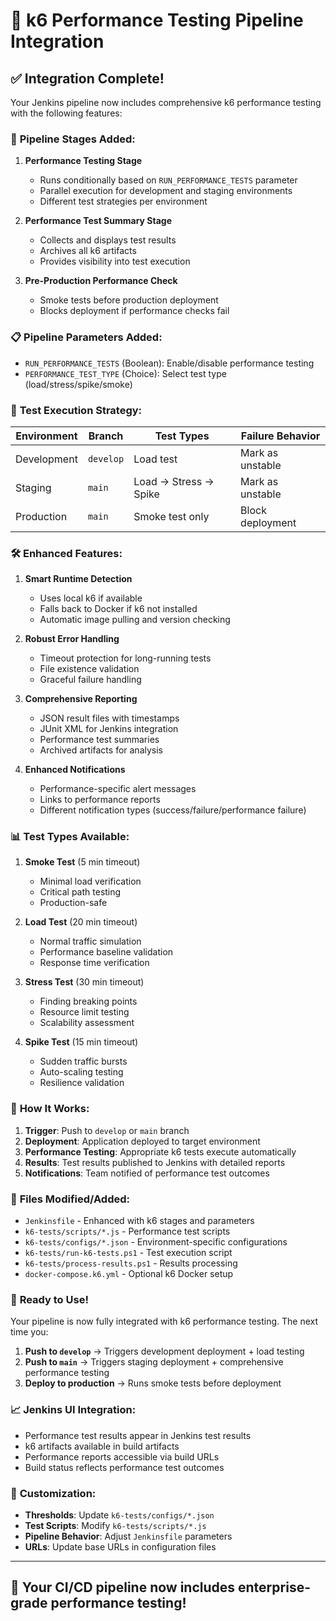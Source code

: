 # 🚀 k6 Performance Testing Pipeline Integration

## ✅ Integration Complete!

Your Jenkins pipeline now includes comprehensive k6 performance testing with the following features:

### 🎯 **Pipeline Stages Added:**

1. **Performance Testing Stage**
   - Runs conditionally based on `RUN_PERFORMANCE_TESTS` parameter
   - Parallel execution for development and staging environments
   - Different test strategies per environment

2. **Performance Test Summary Stage**
   - Collects and displays test results
   - Archives all k6 artifacts
   - Provides visibility into test execution

3. **Pre-Production Performance Check**
   - Smoke tests before production deployment
   - Blocks deployment if performance checks fail

### 📋 **Pipeline Parameters Added:**

- `RUN_PERFORMANCE_TESTS` (Boolean): Enable/disable performance testing
- `PERFORMANCE_TEST_TYPE` (Choice): Select test type (load/stress/spike/smoke)

### 🔄 **Test Execution Strategy:**

| Environment | Branch | Test Types | Failure Behavior |
|-------------|--------|------------|------------------|
| Development | `develop` | Load test | Mark as unstable |
| Staging | `main` | Load → Stress → Spike | Mark as unstable |
| Production | `main` | Smoke test only | Block deployment |

### 🛠 **Enhanced Features:**

1. **Smart Runtime Detection**
   - Uses local k6 if available
   - Falls back to Docker if k6 not installed
   - Automatic image pulling and version checking

2. **Robust Error Handling**
   - Timeout protection for long-running tests
   - File existence validation
   - Graceful failure handling

3. **Comprehensive Reporting**
   - JSON result files with timestamps
   - JUnit XML for Jenkins integration
   - Performance test summaries
   - Archived artifacts for analysis

4. **Enhanced Notifications**
   - Performance-specific alert messages
   - Links to performance reports
   - Different notification types (success/failure/performance failure)

### 📊 **Test Types Available:**

1. **Smoke Test** (5 min timeout)
   - Minimal load verification
   - Critical path testing
   - Production-safe

2. **Load Test** (20 min timeout)
   - Normal traffic simulation
   - Performance baseline validation
   - Response time verification

3. **Stress Test** (30 min timeout)
   - Finding breaking points
   - Resource limit testing
   - Scalability assessment

4. **Spike Test** (15 min timeout)
   - Sudden traffic bursts
   - Auto-scaling testing
   - Resilience validation

### 🎯 **How It Works:**

1. **Trigger**: Push to `develop` or `main` branch
2. **Deployment**: Application deployed to target environment
3. **Performance Testing**: Appropriate k6 tests execute automatically
4. **Results**: Test results published to Jenkins with detailed reports
5. **Notifications**: Team notified of performance test outcomes

### 📁 **Files Modified/Added:**

- `Jenkinsfile` - Enhanced with k6 stages and parameters
- `k6-tests/scripts/*.js` - Performance test scripts
- `k6-tests/configs/*.json` - Environment-specific configurations
- `k6-tests/run-k6-tests.ps1` - Test execution script
- `k6-tests/process-results.ps1` - Results processing
- `docker-compose.k6.yml` - Optional k6 Docker setup

### 🚀 **Ready to Use!**

Your pipeline is now fully integrated with k6 performance testing. The next time you:

1. **Push to `develop`** → Triggers development deployment + load testing
2. **Push to `main`** → Triggers staging deployment + comprehensive performance testing
3. **Deploy to production** → Runs smoke tests before deployment

### 📈 **Jenkins UI Integration:**

- Performance test results appear in Jenkins test results
- k6 artifacts available in build artifacts
- Performance reports accessible via build URLs
- Build status reflects performance test outcomes

### 🔧 **Customization:**

- **Thresholds**: Update `k6-tests/configs/*.json`
- **Test Scripts**: Modify `k6-tests/scripts/*.js`
- **Pipeline Behavior**: Adjust `Jenkinsfile` parameters
- **URLs**: Update base URLs in configuration files

---

## 🎉 **Your CI/CD pipeline now includes enterprise-grade performance testing!**
